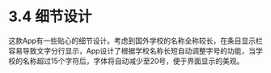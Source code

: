 # 3.4 细节设计

这款App有一些贴心的细节设计。考虑到国外学校的名称全称较长，在条目显示栏容易导致文字分行显示，App设计了根据学校名称长短自动调整字号的功能，当学校的名称超过15个字符后，字体将自动减少至20号，便于界面显示的美观。
